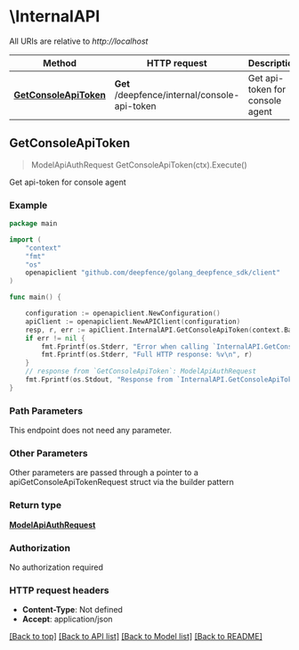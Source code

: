 # \InternalAPI

All URIs are relative to *http://localhost*

Method | HTTP request | Description
------------- | ------------- | -------------
[**GetConsoleApiToken**](InternalAPI.md#GetConsoleApiToken) | **Get** /deepfence/internal/console-api-token | Get api-token for console agent



## GetConsoleApiToken

> ModelApiAuthRequest GetConsoleApiToken(ctx).Execute()

Get api-token for console agent



### Example

```go
package main

import (
    "context"
    "fmt"
    "os"
    openapiclient "github.com/deepfence/golang_deepfence_sdk/client"
)

func main() {

    configuration := openapiclient.NewConfiguration()
    apiClient := openapiclient.NewAPIClient(configuration)
    resp, r, err := apiClient.InternalAPI.GetConsoleApiToken(context.Background()).Execute()
    if err != nil {
        fmt.Fprintf(os.Stderr, "Error when calling `InternalAPI.GetConsoleApiToken``: %v\n", err)
        fmt.Fprintf(os.Stderr, "Full HTTP response: %v\n", r)
    }
    // response from `GetConsoleApiToken`: ModelApiAuthRequest
    fmt.Fprintf(os.Stdout, "Response from `InternalAPI.GetConsoleApiToken`: %v\n", resp)
}
```

### Path Parameters

This endpoint does not need any parameter.

### Other Parameters

Other parameters are passed through a pointer to a apiGetConsoleApiTokenRequest struct via the builder pattern


### Return type

[**ModelApiAuthRequest**](ModelApiAuthRequest.md)

### Authorization

No authorization required

### HTTP request headers

- **Content-Type**: Not defined
- **Accept**: application/json

[[Back to top]](#) [[Back to API list]](../README.md#documentation-for-api-endpoints)
[[Back to Model list]](../README.md#documentation-for-models)
[[Back to README]](../README.md)

